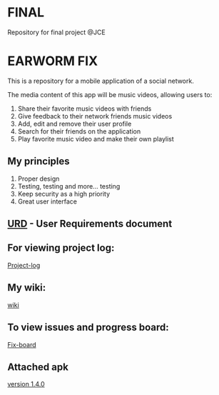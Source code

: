 # FINAL
Repository for final project @JCE

# EARWORM FIX

This is a repository for a mobile application of a social network.

The media content of this app will be music videos, allowing users to: 
1. Share their favorite music videos with friends 
2. Give feedback to their network friends music videos
3. Add, edit and remove their user profile
4. Search for their friends on the application
5. Play favorite music video and make their own playlist

## My principles
1. Proper design
2. Testing, testing and more... testing
3. Keep security as a high priority
4. Great user interface

## [URD](https://github.com/elch89/FINAL/wiki/URD) - User Requirements document


## For viewing project log:
[Project-log](https://github.com/elch89/FINAL/wiki/Project-Log)
## My wiki:
  [wiki](https://github.com/elch89/FINAL/wiki)
## To view issues and progress board:
[Fix-board](https://github.com/elch89/FINAL/projects/1)

## Attached apk
[version 1.4.0](https://github.com/elch89/FINAL/releases/tag/v1.4.0)
